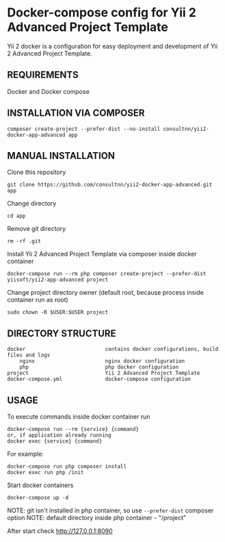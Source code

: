 Docker-compose config for Yii 2 Advanced Project Template
===================================
Yii 2 docker is a configuration for easy deployment and development of Yii 2 Advanced Project Template.

REQUIREMENTS
------------

Docker and Docker compose

INSTALLATION VIA COMPOSER
-------------------------
```
composer create-project --prefer-dist --no-install consultnn/yii2-docker-app-advanced app
```

MANUAL INSTALLATION
---------------------
Clone this repository
```
git clone https://github.com/consultnn/yii2-docker-app-advanced.git app
```
Change directory
```
cd app
```
Remove git directory
```
rm -rf .git
```
Install Yii 2 Advanced Project Template via composer inside docker container
```
docker-compose run --rm php composer create-project --prefer-dist yiisoft/yii2-app-advanced project
```
Change project directory owner (default root, because process inside container run as root)
```
sudo chown -R $USER:$USER project
```

DIRECTORY STRUCTURE
-------------------
```
docker                          contains docker configurations, build files and logs
    nginx                       nginx docker configuration
    php                         php docker configuration
project                         Yii 2 Advanced Project Template
docker-compose.yml              docker-compose configuration
```


USAGE
------
To execute commands inside docker container run
~~~
docker-compose run --rm {service} {command}
or, if application already running
docker exec {service} {command}
~~~
For example:
~~~
docker-compose run php composer install
docker exec run php /init
~~~

Start docker containers
~~~
docker-compose up -d
~~~
NOTE: git isn't installed in php container, so use `--prefer-dist` composer option
NOTE: default directory inside php container - "/project"

After start check http://127.0.0.1:8090

